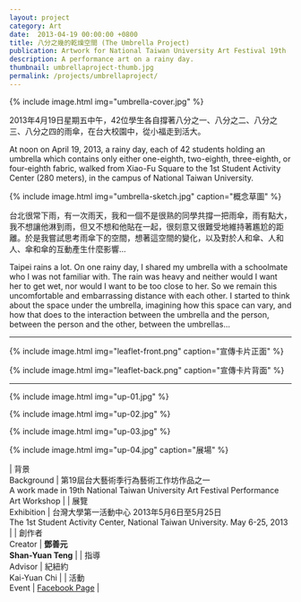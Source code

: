 ```yaml
---
layout: project
category: Art
date:  2013-04-19 00:00:00 +0800
title: 八分之幾的乾燥空間 (The Umbrella Project)
publication: Artwork for National Taiwan University Art Festival 19th
description: A performance art on a rainy day.
thumbnail: umbrellaproject-thumb.jpg
permalink: /projects/umbrellaproject/
---
```


{% include image.html
           img="umbrella-cover.jpg" %}

2013年4月19日星期五中午，42位學生各自撐著八分之一、八分之二、八分之三、八分之四的雨傘，在台大校園中，從小福走到活大。

At noon on April 19, 2013, a rainy day, each of 42 students holding an umbrella which contains only either one-eighth, two-eighth, three-eighth, or four-eighth fabric, walked from Xiao-Fu Square to the 1st Student Activity Center (280 meters), in the campus of National Taiwan University.

{% include image.html
           img="umbrella-sketch.jpg"
           caption="概念草圖" %}

台北很常下雨，有一次雨天，我和一個不是很熟的同學共撐一把雨傘，雨有點大，我不想讓他淋到雨，但又不想和他貼在一起，很刻意又很難受地維持著尷尬的距離。於是我嘗試思考雨傘下的空間，想著這空間的變化，以及對於人和傘、人和人、傘和傘的互動產生什麼影響…

Taipei rains a lot. On one rainy day, I shared my umbrella with a schoolmate who I was not familiar with. The rain was heavy and neither would I want her to get wet, nor would I want to be too close to her. So we remain this uncomfortable and embarrassing distance with each other. I started to think about the space under the umbrella, imagining how this space can vary, and how that does to the interaction between the umbrella and the person, between the person and the other, between the umbrellas...

---

{% include image.html
           img="leaflet-front.png"
           caption="宣傳卡片正面" %}

{% include image.html
           img="leaflet-back.png"
           caption="宣傳卡片背面" %}

---

{% include image.html
           img="up-01.jpg" %}

{% include image.html
           img="up-02.jpg" %}

{% include image.html
           img="up-03.jpg" %}

{% include image.html
           img="up-04.jpg"
           caption="展場" %}

| 背景<br>Background  | 第19屆台大藝術季行為藝術工作坊作品之一<br>A work made in 19th National Taiwan University Art Festival Performance Art Workshop |
| 展覽<br>Exhibition | 台灣大學第一活動中心 2013年5月6日至5月25日<br>The 1st Student Activity Center, National Taiwan University. May 6-25, 2013 |
| 創作者<br>Creator | **鄧善元**<br>**Shan-Yuan Teng** |
| 指導<br>Advisor | 紀紐約<br>Kai-Yuan Chi |
| 活動<br>Event | [Facebook Page](https://www.facebook.com/NTUArtFest.UmbrellaProject) |

